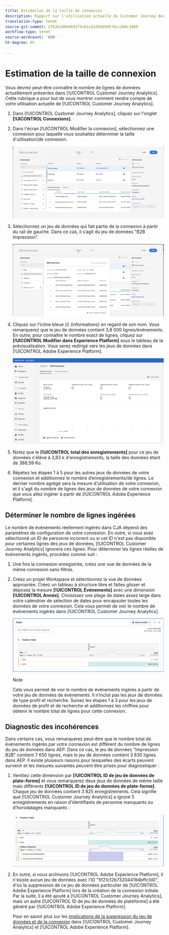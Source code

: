 ```yaml
---
title: Estimation de la taille de connexion
description: Rapport sur l'utilisation actuelle du Customer Journey Analytics (à des fins de facturation)
translation-type: tm+mt
source-git-commit: 27b3b1d9e6042f4c61cd1d5bb9d574cc268c3460
workflow-type: tm+mt
source-wordcount: '609'
ht-degree: 0%

---
```



# Estimation de la taille de connexion

Vous devrez peut-être connaître le nombre de lignes de données actuellement présentes dans [!UICONTROL Customer Journey Analytics]. Cette rubrique a pour but de vous montrer comment rendre compte de votre utilisation actuelle de [!UICONTROL Customer Journey Analytics].

1. Dans [!UICONTROL Customer Journey Analytics], cliquez sur l&#39;onglet **[!UICONTROL Connexions]**.
1. Dans l&#39;écran [!UICONTROL Modifier la connexion], sélectionnez une connexion pour laquelle vous souhaitez déterminer la taille d&#39;utilisation/de connexion.

   ![Modifier la connexion](assets/edit-connection.png)

1. Sélectionnez un jeu de données qui fait partie de la connexion à partir du rail de gauche. Dans ce cas, il s’agit du jeu de données &quot;B2B Impression&quot;.

   ![jeu de données](assets/dataset.png)

1. Cliquez sur l’icône bleue (i) (informations) en regard de son nom. Vous remarquerez que le jeu de données contient 3,8 000 lignes/événements. En outre, pour connaître le nombre exact de lignes, cliquez sur **[!UICONTROL Modifier dans Experience Platform]** sous le tableau de la prévisualisation. Vous serez redirigé vers les jeux de données dans [!UICONTROL Adobe Experience Platform].

   ![Informations sur le jeu de données AEP](assets/data-size.png)

1. Notez que le **[!UICONTROL total des enregistrements]** pour ce jeu de données s&#39;élève à 3,83 k d&#39;enregistrements, la taille des données étant de 388,59 Ko.

1. Répétez les étapes 1 à 5 pour les autres jeux de données de votre connexion et additionnez le nombre d’enregistrements/de lignes. Le dernier nombre agrégé sera la mesure d&#39;utilisation de votre connexion, et il s&#39;agit du nombre de lignes des jeux de données de votre connexion que vous allez ingérer à partir de [!UICONTROL Adobe Experience Platform].

## Déterminer le nombre de lignes ingérées

Le nombre de événements réellement ingérés dans CJA dépend des paramètres de configuration de votre connexion. En outre, si vous avez sélectionné un ID de personne incorrect ou si cet ID n&#39;est pas disponible pour certaines lignes des jeux de données, [!UICONTROL Customer Journey Analytics] ignorera ces lignes. Pour déterminer les lignes réelles de événements ingérés, procédez comme suit :

1. Une fois la connexion enregistrée, créez une vue de données de la même connexion sans filtres.
1. Créez un projet Workspace et sélectionnez la vue de données appropriée. Créez un tableau à structure libre et faites glisser et déposez la mesure **[!UICONTROL Événements]** avec une dimension **[!UICONTROL Année]**. Choisissez une plage de dates assez large dans votre calendrier de sélection de dates pour encapsuler toutes les données de votre connexion. Cela vous permet de voir le nombre de événements ingérés dans [!UICONTROL Customer Journey Analytics].

   ![Projet Workspace](assets/event-number.png)

   >[!NOTE]
   >
   >Cela vous permet de voir le nombre de événements ingérés à partir de votre jeu de données de événements. Il n’inclut pas les jeux de données de type profil et recherche. Suivez les étapes 1 à 3 pour les jeux de données de profil et de recherche et additionnez les chiffres pour obtenir le nombre total de lignes pour cette connexion.

## Diagnostic des incohérences

Dans certains cas, vous remarquerez peut-être que le nombre total de événements ingérés par votre connexion est différent du nombre de lignes du jeu de données dans AEP. Dans ce cas, le jeu de données &quot;Impression B2B&quot; contient 7 650 lignes, mais le jeu de données contient 3 830 lignes dans AEP. Il existe plusieurs raisons pour lesquelles des écarts peuvent survenir et les mesures suivantes peuvent être prises pour diagnostiquer :

1. Ventilez cette dimension par **[!UICONTROL ID de jeu de données de plate-forme]** et vous remarquerez deux jeux de données de même taille mais différents **[!UICONTROL ID de jeu de données de plate-forme]**. Chaque jeu de données contient 3 825 enregistrements. Cela signifie que [!UICONTROL Customer Journey Analytics] a ignoré 5 enregistrements en raison d’identifiants de personne manquants ou d’horodatages manquants :

   ![ventilation](assets/data-size2.png)

1. En outre, si nous archivons [!UICONTROL Adobe Experience Platform], il n&#39;existe aucun jeu de données avec l&#39;ID &quot;5f21c12b732044194bffc1d0&quot;, d&#39;où la suppression de ce jeu de données particulier de [!UICONTROL Adobe Experience Platform] lors de la création de la connexion initiale. Par la suite, il a été ajouté à [!UICONTROL Customer Journey Analytics], mais un autre [!UICONTROL ID de jeu de données de plateforme] a été généré par [!UICONTROL Adobe Experience Platform].

   Pour en savoir plus sur les [implications de la suppression du jeu de données et de la connexion](https://experienceleague.adobe.com/docs/analytics-platform/using/cja-overview/cja-faq.html?lang=en#implications-of-deleting-data-components) dans [!UICONTROL Customer Journey Analytics] et [!UICONTROL Adobe Experience Platform].
